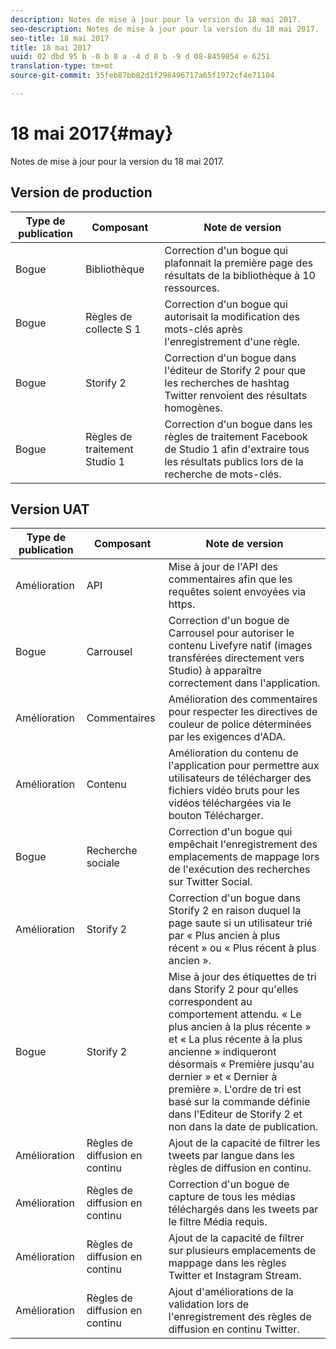 ```yaml
---
description: Notes de mise à jour pour la version du 18 mai 2017.
seo-description: Notes de mise à jour pour la version du 18 mai 2017.
seo-title: 18 mai 2017
title: 18 mai 2017
uuid: 02 dbd 95 b -0 b 8 a -4 d 8 b -9 d 08-8459854 e 6251
translation-type: tm+mt
source-git-commit: 35feb87bb82d1f298496717a65f1972cf4e71104

---
```



# 18 mai 2017{#may}

Notes de mise à jour pour la version du 18 mai 2017.

## Version de production

| **Type de publication** | **Composant** | **Note de version** |
|---|---|---|
| Bogue | Bibliothèque | Correction d&#39;un bogue qui plafonnait la première page des résultats de la bibliothèque à 10 ressources. |
| Bogue | Règles de collecte S 1 | Correction d&#39;un bogue qui autorisait la modification des mots-clés après l&#39;enregistrement d&#39;une règle. |
| Bogue | Storify 2 | Correction d&#39;un bogue dans l&#39;éditeur de Storify 2 pour que les recherches de hashtag Twitter renvoient des résultats homogènes. |
| Bogue | Règles de traitement Studio 1 | Correction d&#39;un bogue dans les règles de traitement Facebook de Studio 1 afin d&#39;extraire tous les résultats publics lors de la recherche de mots-clés. |

## Version UAT

| **Type de publication** | **Composant** | **Note de version** |
|---|---|---|
| Amélioration | API | Mise à jour de l&#39;API des commentaires afin que les requêtes soient envoyées via https. |
| Bogue | Carrousel | Correction d&#39;un bogue de Carrousel pour autoriser le contenu Livefyre natif (images transférées directement vers Studio) à apparaître correctement dans l&#39;application. |
| Amélioration | Commentaires | Amélioration des commentaires pour respecter les directives de couleur de police déterminées par les exigences d&#39;ADA. |
| Amélioration | Contenu | Amélioration du contenu de l&#39;application pour permettre aux utilisateurs de télécharger des fichiers vidéo bruts pour les vidéos téléchargées via le bouton Télécharger. |
| Bogue | Recherche sociale | Correction d&#39;un bogue qui empêchait l&#39;enregistrement des emplacements de mappage lors de l&#39;exécution des recherches sur Twitter Social. |
| Amélioration | Storify 2 | Correction d&#39;un bogue dans Storify 2 en raison duquel la page saute si un utilisateur trié par « Plus ancien à plus récent » ou « Plus récent à plus ancien ». |
| Bogue | Storify 2 | Mise à jour des étiquettes de tri dans Storify 2 pour qu&#39;elles correspondent au comportement attendu. « Le plus ancien à la plus récente » et « La plus récente à la plus ancienne » indiqueront désormais « Première jusqu&#39;au dernier » et « Dernier à première ». L&#39;ordre de tri est basé sur la commande définie dans l&#39;Editeur de Storify 2 et non dans la date de publication. |
| Amélioration | Règles de diffusion en continu | Ajout de la capacité de filtrer les tweets par langue dans les règles de diffusion en continu. |
| Amélioration | Règles de diffusion en continu | Correction d&#39;un bogue de capture de tous les médias téléchargés dans les tweets par le filtre Média requis. |
| Amélioration | Règles de diffusion en continu | Ajout de la capacité de filtrer sur plusieurs emplacements de mappage dans les règles Twitter et Instagram Stream. |
| Amélioration | Règles de diffusion en continu | Ajout d&#39;améliorations de la validation lors de l&#39;enregistrement des règles de diffusion en continu Twitter. |

